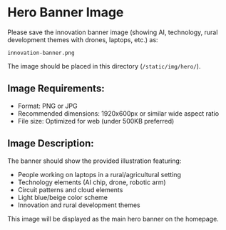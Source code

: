 # Hero Banner Image

Please save the innovation banner image (showing AI, technology, rural development themes with drones, laptops, etc.) as:

`innovation-banner.png`

The image should be placed in this directory (`/static/img/hero/`).

## Image Requirements:
- Format: PNG or JPG
- Recommended dimensions: 1920x600px or similar wide aspect ratio
- File size: Optimized for web (under 500KB preferred)

## Image Description:
The banner should show the provided illustration featuring:
- People working on laptops in a rural/agricultural setting
- Technology elements (AI chip, drone, robotic arm)
- Circuit patterns and cloud elements
- Light blue/beige color scheme
- Innovation and rural development themes

This image will be displayed as the main hero banner on the homepage.